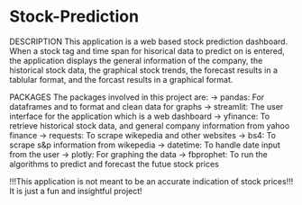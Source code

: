 # Stock-Prediction
DESCRIPTION
This application is a web based stock prediction dashboard. When a stock tag and time span for hisorical data to predict on is entered, the application displays the general information of the company, the historical stock data, the graphical stock trends, the forecast results in a tablular format, and the forcast results in a graphical format. 

PACKAGES
The packages involved in this project are: 
-> pandas: For dataframes and to format and clean data for graphs
-> streamlit: The user interface for the application which is a web dashboard
-> yfinance: To retrieve historical stock data, and general company information from yahoo finance
-> requests: To scrape wikepedia and other websites
-> bs4: To scrape s&p information from wikepedia
-> datetime: To handle date input from the user
-> plotly: For graphing the data
-> fbprophet: To run the algorithms to predict and forecast the futue stock prices

!!!This application is not meant to be an accurate indication of stock prices!!! It is just a fun and insightful project!


